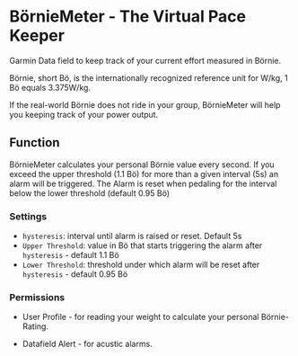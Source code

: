 # BörnieMeter - The Virtual Pace Keeper

Garmin Data field to keep track of your current effort measured in Börnie.

Börnie, short Bö, is the internationally recognized reference unit for W/kg, 
1 Bö equals 3.375W/kg.

If the real-world Börnie does not ride in your group, BörnieMeter will help you
keeping track of your power output.

## Function

BörnieMeter calculates your personal Börnie value every second. If you exceed
the upper threshold (1.1 Bö) for more than a given interval (5s) an alarm will
be triggered. The Alarm is reset when pedaling for the interval below the lower
threshold (default 0.95 Bö)

### Settings

* ``hysteresis``: interval until alarm is raised or reset. Default 5s
* ``Upper Threshold``: value in Bö that starts triggering the alarm after
  ``hysteresis`` - default 1.1 Bö
* ``Lower Threshold``: threshold under which alarm will be reset after
  ``hysteresis`` - default 0.95 Bö

### Permissions

* User Profile - for reading your weight to calculate your personal
  Börnie-Rating.

* Datafield Alert - for acustic alarms.